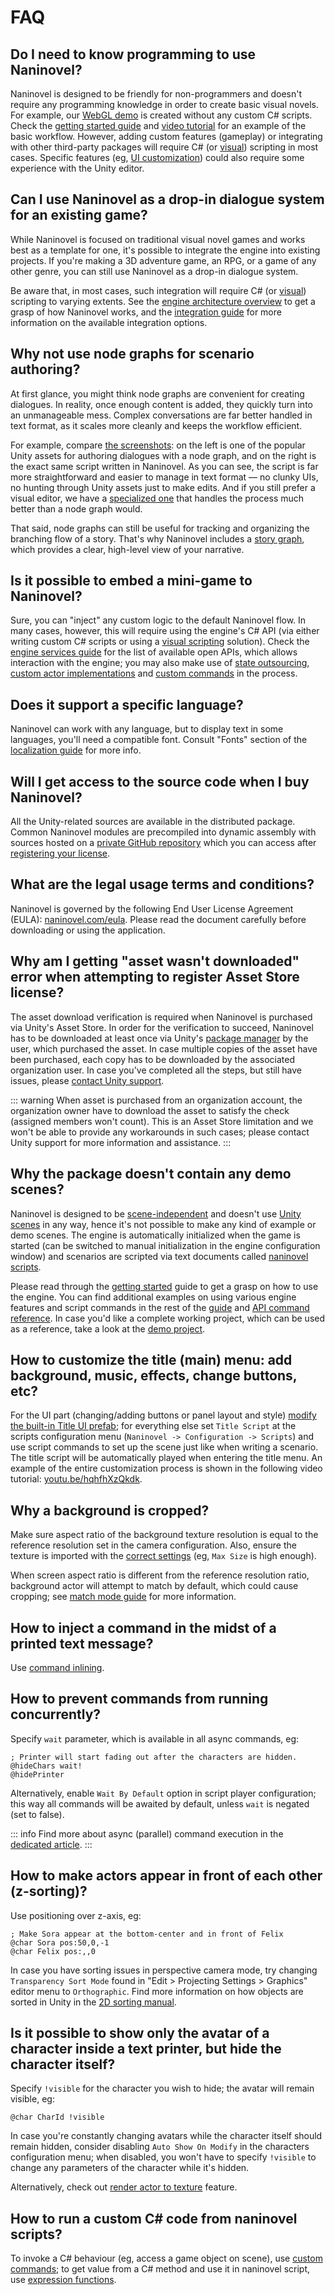 # FAQ

## Do I need to know programming to use Naninovel?

Naninovel is designed to be friendly for non-programmers and doesn't require any programming knowledge in order to create basic visual novels. For example, our [WebGL demo](https://naninovel.com/demo) is created without any custom C# scripts. Check the [getting started guide](/guide/getting-started) and [video tutorial](https://youtu.be/wFil5vje3NE) for an example of the basic workflow. However, adding custom features (gameplay) or integrating with other third-party packages will require C# (or [visual](/guide/samples#visual-scripting)) scripting in most cases. Specific features (eg, [UI customization](/guide/user-interface.html#ui-customization)) could also require some experience with the Unity editor.

## Can I use Naninovel as a drop-in dialogue system for an existing game?

While Naninovel is focused on traditional visual novel games and works best as a template for one, it's possible to integrate the engine into existing projects. If you're making a 3D adventure game, an RPG, or a game of any other genre, you can still use Naninovel as a drop-in dialogue system.

Be aware that, in most cases, such integration will require C# (or [visual](/guide/samples#visual-scripting)) scripting to varying extents. See the [engine architecture overview](/guide/engine-architecture) to get a grasp of how Naninovel works, and the [integration guide](/guide/integration-options) for more information on the available integration options.

## Why not use node graphs for scenario authoring?

At first glance, you might think node graphs are convenient for creating dialogues. In reality, once enough content is added, they quickly turn into an unmanageable mess. Complex conversations are far better handled in text format, as it scales more cleanly and keeps the workflow efficient.

For example, compare [the screenshots](https://i.gyazo.com/94fc39b918d2acdf9437a96c4f3cce10.png): on the left is one of the popular Unity assets for authoring dialogues with a node graph, and on the right is the exact same script written in Naninovel. As you can see, the script is far more straightforward and easier to manage in text format — no clunky UIs, no hunting through Unity assets just to make edits. And if you still prefer a visual editor, we have a [specialized one](/guide/editor#scenario-editor) that handles the process much better than a node graph would.

That said, node graphs can still be useful for tracking and organizing the branching flow of a story. That's why Naninovel includes a [story graph](/guide/editor#story-graph), which provides a clear, high-level view of your narrative.

## Is it possible to embed a mini-game to Naninovel?

Sure, you can "inject" any custom logic to the default Naninovel flow. In many cases, however, this will require using the engine's C# API (via either writing custom C# scripts or using a [visual scripting](/guide/samples#visual-scripting) solution). Check the [engine services guide](/guide/engine-services) for the list of available open APIs, which allows interaction with the engine; you may also make use of [state outsourcing](/guide/state-management#custom-state), [custom actor implementations](/guide/custom-actor-implementations) and [custom commands](/guide/custom-commands) in the process.

## Does it support a specific language?

Naninovel can work with any language, but to display text in some languages, you'll need a compatible font. Consult "Fonts" section of the [localization guide](/guide/localization.html#fonts) for more info.

## Will I get access to the source code when I buy Naninovel?

All the Unity-related sources are available in the distributed package. Common Naninovel modules are precompiled into dynamic assembly with sources hosted on a [private GitHub repository](https://github.com/naninovel/engine) which you can access after [registering your license](https://naninovel.com/register).

## What are the legal usage terms and conditions?

Naninovel is governed by the following End User License Agreement (EULA): [naninovel.com/eula](https://naninovel.com/eula). Please read the document carefully before downloading or using the application.

## Why am I getting "asset wasn't downloaded" error when attempting to register Asset Store license?

The asset download verification is required when Naninovel is purchased via Unity's Asset Store. In order for the verification to succeed, Naninovel has to be downloaded at least once via Unity's [package manager](https://docs.unity3d.com/Manual/Packages.html) by the user, which purchased the asset. In case multiple copies of the asset have been purchased, each copy has to be downloaded by the associated organization user. In case you've completed all the steps, but still have issues, please [contact Unity support](https://support.unity.com).

::: warning
When asset is purchased from an organization account, the organization owner have to download the asset to satisfy the check (assigned members won't count). This is an Asset Store limitation and we won't be able to provide any workarounds in such cases; please contact Unity support for more information and assistance.
:::

## Why the package doesn't contain any demo scenes?

Naninovel is designed to be [scene-independent](/guide/engine-architecture#scene-independent) and doesn't use [Unity scenes](https://docs.unity3d.com/Manual/CreatingScenes.html) in any way, hence it's not possible to make any kind of example or demo scenes. The engine is automatically initialized when the game is started (can be switched to manual initialization in the engine configuration window) and scenarios are scripted via text documents called [naninovel scripts](/guide/naninovel-scripts).

Please read through the [getting started](/guide/getting-started) guide to get a grasp on how to use the engine. You can find additional examples on using various engine features and script commands in the rest of the [guide](/guide/index) and [API command reference](/api/index). In case you'd like a complete working project, which can be used as a reference, take a look at the [demo project](/guide/getting-started.html#demo-project).

## How to customize the title (main) menu: add background, music, effects, change buttons, etc?

For the UI part (changing/adding buttons or panel layout and style) [modify the built-in Title UI prefab](/guide/user-interface#modifying-built-in-ui); for everything else set `Title Script` at the scripts configuration menu (`Naninovel -> Configuration -> Scripts`) and use script commands to set up the scene just like when writing a scenario. The title script will be automatically played when entering the title menu. An example of the entire customization process is shown in the following video tutorial: [youtu.be/hqhfhXzQkdk](https://youtu.be/hqhfhXzQkdk).

## Why a background is cropped?

Make sure aspect ratio of the background texture resolution is equal to the reference resolution set in the camera configuration. Also, ensure the texture is imported with the [correct settings](https://docs.unity3d.com/Manual/class-TextureImporter) (eg, `Max Size` is high enough).

When screen aspect ratio is different from the reference resolution ratio, background actor will attempt to match by default, which could cause cropping; see [match mode guide](/guide/backgrounds#match-mode) for more information.

## How to inject a command in the midst of a printed text message?

Use [command inlining](/guide/naninovel-scripts#command-inlining).

## How to prevent commands from running concurrently?

Specify `wait` parameter, which is available in all async commands, eg:

```nani
; Printer will start fading out after the characters are hidden.
@hideChars wait!
@hidePrinter
```

Alternatively, enable `Wait By Default` option in script player configuration; this way all commands will be awaited by default, unless `wait` is negated (set to false).

::: info
Find more about async (parallel) command execution in the [dedicated article](/guide/naninovel-scripts#async-execution).
:::

## How to make actors appear in front of each other (z-sorting)?

Use positioning over z-axis, eg:

```nani
; Make Sora appear at the bottom-center and in front of Felix
@char Sora pos:50,0,-1
@char Felix pos:,,0
```

In case you have sorting issues in perspective camera mode, try changing `Transparency Sort Mode` found in "Edit > Projecting Settings > Graphics" editor menu to `Orthographic`. Find more information on how objects are sorted in Unity in the [2D sorting manual](https://docs.unity3d.com/Manual/2DSorting.html).

## Is it possible to show only the avatar of a character inside a text printer, but hide the character itself?

Specify `!visible` for the character you wish to hide; the avatar will remain visible, eg:

```nani
@char CharId !visible
```

In case you're constantly changing avatars while the character itself should remain hidden, consider disabling `Auto Show On Modify` in the characters configuration menu; when disabled, you won't have to specify `!visible` to change any parameters of the character while it's hidden.

Alternatively, check out [render actor to texture](/guide/characters#render-to-texture) feature.

## How to run a custom C# code from naninovel scripts?

To invoke a C# behaviour (eg, access a game object on scene), use [custom commands](/guide/custom-commands); to get value from a C# method and use it in naninovel script, use [expression functions](/guide/script-expressions#adding-custom-functions).
